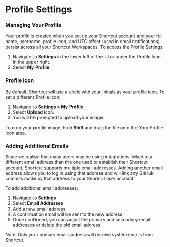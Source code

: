 # Profile Settings

### Managing Your Profile <a href="#h_01jk6sw08hg710g68s56sgvjt1" id="h_01jk6sw08hg710g68s56sgvjt1"></a>

Your profile is created when you set up your Shortcut account and your full name, username, profile icon, and UTC offset (used in email notifications) persist across all your Shortcut Workspaces. To access the Profile Settings:

1. Navigate to **Settings** in the lower left of the UI or under the Profile Icon in the upper right.
2. Select **My Profile**

### Profile Icon <a href="#h_01jk6swrpba9ca5w1pd29e95ye" id="h_01jk6swrpba9ca5w1pd29e95ye"></a>

By default, Shortcut will use a circle with your initials as your profile icon. To set a different Profile Icon:

1. Navigate to **Settings > My Profile**&#x20;
2. Select **Upload** Icon.
3. You will be prompted to upload your image.

To crop your profile image, hold **Shift** and drag the file onto the Your Profile Icon area.

### Adding Additional Emails <a href="#h_01jk6sxaa4v0gzjfh1s6s2x8np" id="h_01jk6sxaa4v0gzjfh1s6s2x8np"></a>

Since we realize that many users may be using integrations linked to a different email address than the one used to establish their Shortcut account, Shortcut supports multiple email addresses. Adding another email address allows you to log in using that address and will link any GitHub commits made by that address to your Shortcut user account.

To add additional email addresses:

1. Navigate to **Settings**
2. Select **Email Addresses**
3. Add a new email address
4. A confirmation email will be sent to the new address
5. Once confirmed, you can adjust the primary and secondary email addresses or delete the old email address.

Note: Only your primary email address will receive system emails from Shortcut.
